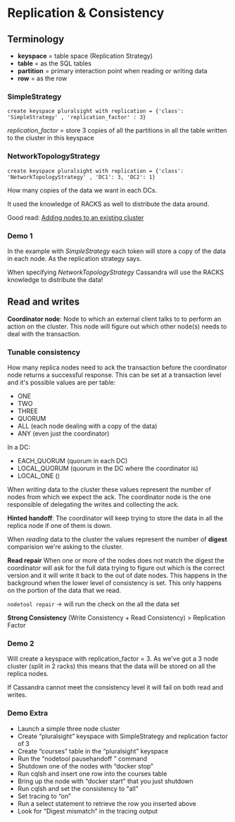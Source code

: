 # Replication & Consistency

## Terminology

* **keyspace** = table space (Replication Strategy)
* **table** = as the SQL tables
* **partition** = primary interaction point when reading or writing data
* **row** = as the row

### SimpleStrategy

```cqlsh
create keyspace pluralsight with replication = {'class': 'SimpleStrategy' , 'replication_factor' : 3}
```

_replication_factor_ = store 3 copies of all the partitions in all the table written to the cluster in this keyspace

### NetworkTopologyStrategy

```cqlsh
create keyspace pluralsight with replication = {'class': 'NetworkTopologyStrategy' , 'DC1': 3, 'DC2': 1}
```

How many copies of the data we want in each DCs.

It used the knowledge of RACKS as well to distribute the data around.

Good read: [Adding nodes to an existing cluster](https://docs.datastax.com/en/cassandra/2.1/cassandra/operations/ops_add_node_to_cluster_t.html)

### Demo 1

In the example with _SimpleStrategy_ each token will store a copy of the data in each node. As the replication strategy says.

When specifying _NetworkTopologyStrategy_ Cassandra will use the RACKS knowledge to distribute the data!

## Read and writes

**Coordinator node**: Node to which an external client talks to to perform an action on the cluster. This node will figure out which other node(s)
needs to deal with the transaction.

### Tunable consistency

How many replica nodes need to ack the transaction before the coordinator node returns a successful response.
This can be set at a transaction level and it's possible values are per table:
- ONE
- TWO
- THREE
- QUORUM
- ALL (each node dealing with a copy of the data)
- ANY (even just the coordinator)

In a DC:

- EACH_QUORUM (quorum in each DC)
- LOCAL_QUORUM (quorum in the DC where the coordinator is)
- LOCAL_ONE ()

When *writing* data to the cluster these values represent the number of nodes from which we expect the ack. The coordinator node
is the one responsible of delegating the writes and collecting the ack. 

**Hinted handoff**: The coordinator will keep trying to store the data in all the replica node if one of them is down.

When *reading* data to the cluster the values represent the number of **digest** comparision we're asking to the cluster.

**Read repair** When one or more of the nodes does not match the digest the coordinator will ask for the full data
trying to figure out which is the correct version and it will write it back to the out of date nodes. This happens in the
background when the lower level of consistency is set. This only happens on the portion of the data that we read.
 
`nodetool repair` -> will run the check on the all the data set
 
**Strong Consistency**
(Write Consistency + Read Consistency) > Replication Factor


### Demo 2

Will create a keyspace with replication_factor = 3. As we've got a 3 node cluster (split in 2 racks) this means that the data will be stored on all 
the replica nodes.

If Cassandra cannot meet the consistency level it will fail on both read and writes.

### Demo Extra

- Launch a simple three node cluster
- Create “pluralsight” keyspace with SimpleStrategy and replication factor of 3
- Create “courses” table in the “pluralsight” keyspace
- Run the “nodetool pausehandoff ” command
- Shutdown one of the nodes with “docker stop”
- Run cqlsh and insert one row into the courses table
- Bring up the node with “docker start” that you just shutdown
- Run cqlsh and set the consistency to “all”
- Set tracing to “on”
- Run a select statement to retrieve the row you inserted above
- Look for “Digest mismatch” in the tracing output
 

